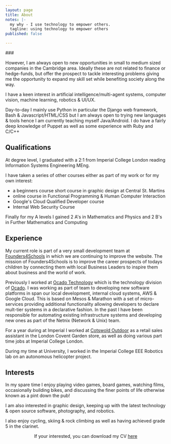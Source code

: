 ```yaml
---
layout: page
title: About
notes: |-
  my why - I use technology to empower others.
  tagline: using technology to empower others
published: false

---
```

\###

However, I am always open to new opportunities in small to medium sized companies in the Cambridge area. Ideally these are not related to finance or hedge-funds, but offer the prospect to tackle interesting problems giving me the opportunity to expand my skill set while benefiting society along the way.

I have a keen interest in artificial intelligence/multi-agent systems, computer vision, machine learning, robotics & UI/UX.

Day-to-day I mainly use Python in particular the Django web framework, Bash & Javascript/HTML/CSS but I am always open to trying new languages & tools hence I am currently teaching myself Java/Android. I do have a fairly deep knowledge of Puppet as well as some experience with Ruby and C/C++

## Qualifications

At degree level, I graduated with a 2:1 from Imperial College London reading Information Systems Engineering MEng.

I have taken a series of other courses either as part of my work or for my own interest:

* a beginners course short course in graphic design at Central St. Martins
* online course in Functional Programming & Human Computer Interaction
* Google's Cloud Qualified Developer course
* Internal Web Security Course

Finally for my A levels I gained 2 A's in Mathematics and Physics and 2 B's in Further Mathematics and Computing

## Experience

My current role is part of a very small development team at [Founders4Schools](https://founders4schools.org.uk) in which we are continuing to improve the website. The mission of Founders4Schools is to improve the career prospects of todays children by connecting them with local Business Leaders to inspire them about business and the world of work.

Previously I worked at [Ocado Technology](http://www.ocadotechnology.com) which is the technology division of [Ocado](https://www.ocado.com).
I was working as part of team to developing new software platforms in span our local development, internal cloud systems, AWS & Google Cloud. This is based on Mesos & Marathon with a set of micro-services providing additional functionality allowing developers to declare mult-tier systems in a declarative fashion. In the past I have been responsible for automating existing infrastructure systems and developing new ones as part of the Netnix (Network & Unix) team.

For a year during at Imperial I worked at [Cotswold Outdoor](https://www.cotswoldoutdoor.com) as a retail sales assistant in the London Covent Garden store,
as well as doing various part time jobs at Imperial College London.

During my time at University, I worked in the Imperial College EEE Robotics lab on an autonomous helicopter project.

## Interests

In my spare time I enjoy playing video games, board games, watching films, occasionally building bikes, and discussing the finer points of life otherwise known as a pint down the pub!

I am also interested in graphic design, keeping up with the latest technology & open source software, photography, and robotics.

I also enjoy cycling, skiing & rock climbing as well as having achieved grade 5 in the clarinet.

<p class="message" style="text-align:center;">
If your interested, you can download my CV <a href="{{ site.cv }}">here</a>
</p>